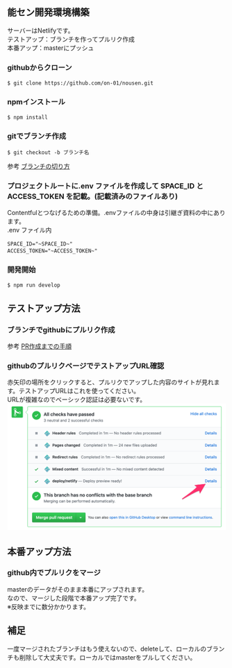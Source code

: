 
## 能セン開発環境構築
サーバーはNetlifyです。<br>
テストアップ：ブランチを作ってプルリク作成<br>
本番アップ：masterにプッシュ

### githubからクローン
```
$ git clone https://github.com/on-01/nousen.git
```

### npmインストール
```
$ npm install
```

### gitでブランチ作成
```
$ git checkout -b ブランチ名
```
参考
[ブランチの切り方](https://github.com/mikutaniguchi/portfolio_site/wiki/%E3%83%96%E3%83%A9%E3%83%B3%E3%83%81%E3%81%AE%E5%88%87%E3%82%8A%E6%96%B9)

### プロジェクトルートに.env ファイルを作成して SPACE_ID と ACCESS_TOKEN を記載。(記載済みのファイルあり)
Contentfulとつなげるための準備。.envファイルの中身は引継ぎ資料の中にあります。<br>
.env ファイル内
```
SPACE_ID="~SPACE_ID~"
ACCESS_TOKEN="~ACCESS_TOKEN~"
```

### 開発開始
```
$ npm run develop
```


## テストアップ方法


### ブランチでgithubにプルリク作成
参考
[PR作成までの手順](https://github.com/mikutaniguchi/portfolio_site/wiki/PR%E4%BD%9C%E6%88%90%E3%81%BE%E3%81%A7%E3%81%AE%E6%89%8B%E9%A0%86)

### githubのプルリクページでテストアップURL確認
赤矢印の場所をクリックすると、プルリクでアップした内容のサイトが見れます。テストアップURLはこれを使ってください。<br>
URLが複雑なのでベーシック認証は必要ないです。
![URLの場所](readme_description.png "readmedescription")


## 本番アップ方法

### github内でプルリクをマージ
masterのデータがそのまま本番にアップされます。<br>
なので、マージした段階で本番アップ完了です。<br>
※反映までに数分かかります。

## 補足
一度マージされたブランチはもう使えないので、deleteして、ローカルのブランチも削除して大丈夫です。ローカルではmasterをプルしてください。
